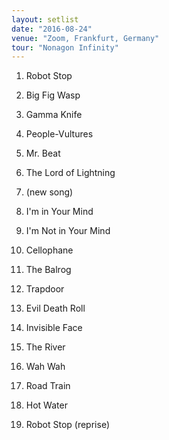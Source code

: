 ```yaml
---
layout: setlist
date: "2016-08-24"
venue: "Zoom, Frankfurt, Germany"
tour: "Nonagon Infinity"
---
```



 1. Robot Stop

 2. Big Fig Wasp

 3. Gamma Knife

 4. People-Vultures

 5. Mr. Beat

 6. The Lord of Lightning

 7. (new song)

 8. I'm in Your Mind

 9. I'm Not in Your Mind

10. Cellophane

11. The Balrog

12. Trapdoor

13. Evil Death Roll

14. Invisible Face

15. The River

16. Wah Wah

17. Road Train

18. Hot Water

19. Robot Stop
    (reprise)


